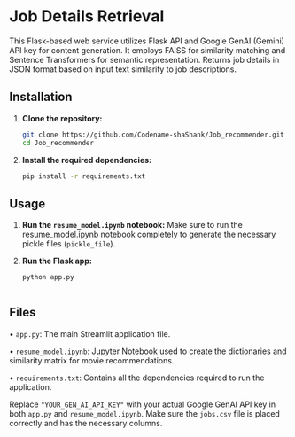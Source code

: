 # Job Details Retrieval

This Flask-based web service utilizes Flask API and Google GenAI (Gemini) API key for content generation. It employs
FAISS for similarity matching and Sentence Transformers for semantic representation. Returns job details in JSON
format based on input text similarity to job descriptions.

## Installation

1. **Clone the repository:**
   ```bash
   git clone https://github.com/Codename-shaShank/Job_recommender.git
   cd Job_recommender

2. **Install the required dependencies:**
   ```bash
   pip install -r requirements.txt

## Usage

1. **Run the `resume_model.ipynb` notebook:**
Make sure to run the resume_model.ipynb notebook completely to generate the necessary pickle files (`pickle_file`).

2. **Run the Flask app:**
   ```bash
   python app.py



## Files

• `app.py`: The main Streamlit application file.

• `resume_model.ipynb`: Jupyter Notebook used to create the dictionaries and similarity matrix for movie recommendations.

• `requirements.txt`: Contains all the dependencies required to run the application.




Replace `"YOUR_GEN_AI_API_KEY"` with your actual Google GenAI API key in both `app.py` and `resume_model.ipynb`. Make sure the `jobs.csv` file is placed correctly and has the necessary columns.
